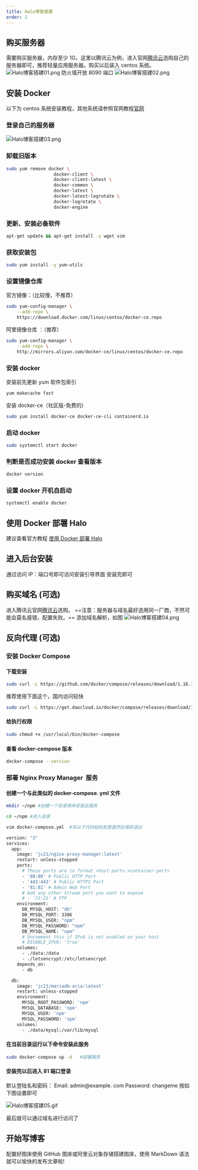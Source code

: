 ```yaml
---
title: Halo博客搭建
order: 1
---
```


## 购买服务器
需要购买服务器，内存至少 1G，这里以腾讯云为例，进入官网[腾讯云](https://cloud.tencent.com/)选购自己的服务器即可，推荐轻量应用服务器。购买以后装入 centos 系统。
![Halo博客搭建01.png](https://zhf-picture.oss-cn-qingdao.aliyuncs.com/my-img/Halo博客搭建01.png)
防火墙开放 8090 端口
![Halo博客搭建02.png](https://zhf-picture.oss-cn-qingdao.aliyuncs.com/my-img/Halo博客搭建02.png)
## 安装 Docker
以下为 centos 系统安装教程，其他系统请参照官网教程[官网](https://docs.docker.com/engine/install/centos/)
### 登录自己的服务器
![Halo博客搭建03.png](https://zhf-picture.oss-cn-qingdao.aliyuncs.com/my-img/Halo博客搭建03.png)
### 卸载旧版本
```bash
sudo yum remove docker \
                  docker-client \
                  docker-client-latest \
                  docker-common \
                  docker-latest \
                  docker-latest-logrotate \
                  docker-logrotate \
                  docker-engine

```
### 更新、安装必备软件
```bash
apt-get update && apt-get install -y wget vim
```


### 获取安装包
```bash
sudo yum install -y yum-utils
```
### 设置镜像仓库
官方镜像：（比较慢，不推荐）

```bash
sudo yum-config-manager \
    --add-repo \
    https://download.docker.com/linux/centos/docker-ce.repo
```

阿里镜像仓库 ：（推荐）

```bash
sudo yum-config-manager \
    --add-repo \
    http://mirrors.aliyun.com/docker-ce/linux/centos/docker-ce.repo
```
### 安装 docker

安装前先更新 yum 软件包索引

```bash
yum makecache fast
```

安装 docker-ce（社区版-免费的）

```bash
sudo yum install docker-ce docker-ce-cli containerd.io
```
### 启动 docker

```bash
sudo systemctl start docker
```

### 判断是否成功安装 docker 查看版本

```bash
docker version
```

### 设置 docker 开机自启动

```bash
systemctl enable docker
```

## 使用 Docker 部署 Halo

建议查看官方教程
[使用 Docker 部署 Halo](https://docs.halo.run/getting-started/install/docker)
## 进入后台安装
通过访问 IP：端口号即可访问安装引导界面
安装完即可
## 购买域名 (可选)
进入腾讯云官网[腾讯云](https://cloud.tencent.com/)选购。
==注意：服务器与域名最好选用同一厂商，不然可能会莫名报错，配置失败。==
添加域名解析，如图
![Halo博客搭建04.png](https://zhf-picture.oss-cn-qingdao.aliyuncs.com/my-img/Halo博客搭建04.png)
## 反向代理 (可选)
### 安装 Docker Compose
#### 下载安装
```bash
sudo curl -L https://github.com/docker/compose/releases/download/1.16.1/docker-compose-`uname -s`-`uname -m` -o /usr/local/bin/docker-compose
```
推荐使用下面这个，国内访问较快
```bash
sudo curl -L https://get.daocloud.io/docker/compose/releases/download/1.25.1/docker-compose-`uname -s`-`uname -m` -o /usr/local/bin/docker-compose
```
#### 给执行权限
```bash
sudo chmod +x /usr/local/bin/docker-compose
```
#### 查看 docker-compose 版本
```bash
docker-compose --version
```
### 部署 Nginx Proxy Manager  服务

#### 创建一个与此类似的 docker-compose. yml 文件

```bash
mkdir ~/npm #创建一个目录用来安装此服务

cd ~/npm #进入目录
```


```bash
vim docker-compose.yml  #将以下代码粘贴到里面然后保存退出
````

```bash
version: "3"
services:
  app:
    image: 'jc21/nginx-proxy-manager:latest'
    restart: unless-stopped
    ports:
      # These ports are in format <host-port>:<container-port>
      - '80:80' # Public HTTP Port
      - '443:443' # Public HTTPS Port
      - '81:81' # Admin Web Port
      # Add any other Stream port you want to expose
      # - '21:21' # FTP
    environment:
      DB_MYSQL_HOST: "db"
      DB_MYSQL_PORT: 3306
      DB_MYSQL_USER: "npm"
      DB_MYSQL_PASSWORD: "npm"
      DB_MYSQL_NAME: "npm"
      # Uncomment this if IPv6 is not enabled on your host
      # DISABLE_IPV6: 'true'
    volumes:
      - ./data:/data
      - ./letsencrypt:/etc/letsencrypt
    depends_on:
      - db

  db:
    image: 'jc21/mariadb-aria:latest'
    restart: unless-stopped
    environment:
      MYSQL_ROOT_PASSWORD: 'npm'
      MYSQL_DATABASE: 'npm'
      MYSQL_USER: 'npm'
      MYSQL_PASSWORD: 'npm'
    volumes:
      - ./data/mysql:/var/lib/mysql

```

#### 在当前目录运行以下命令安装此服务

```bash
sudo docker-compose up -d   #部署服务
```

#### 安装完以后进入 81 端口登录

默认登陆名和密码：
Email:    admin@example. com
Password: changeme
按如下图设置即可

![Halo博客搭建05.gif](https://zhf-picture.oss-cn-qingdao.aliyuncs.com/my-img/Halo博客搭建05.gif)

最后就可以通过域名进行访问了

## 开始写博客

配置好图床使用 GitHub 图床或阿里云对象存储搭建图床，使用 MarkDown 语法就可以愉快的发布文章啦!